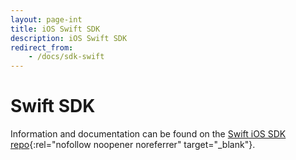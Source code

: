 ```yaml
---
layout: page-int
title: iOS Swift SDK
description: iOS Swift SDK
redirect_from:
    - /docs/sdk-swift
---
```


# Swift SDK

Information and documentation can be found on the [Swift iOS SDK repo](https://github.com/fioprotocol/fiosdk_ios){:rel="nofollow noopener noreferrer" target="_blank"}.